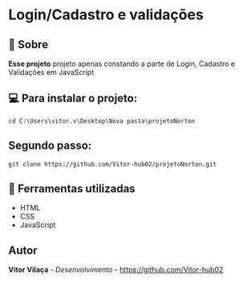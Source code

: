 <h1>
    <p>Login/Cadastro e validações </p>
</h1>

## 🚨 Sobre

**Esse projeto** projeto apenas constando a parte de Login, Cadastro e Validações em JavaScript


## 💻 Para instalar o projeto:
````
cd C:\Users\vitor.v\Desktop\Nova pasta\projetoNorton
````

## Segundo passo:
````
git clone https://github.com/Vitor-hub02/projetoNorton.git
````

## 🔨 Ferramentas utilizadas
- HTML
- CSS
- JavaScript

## Autor
**Vitor Vilaça** - *Desenvolvimento* - https://github.com/Vitor-hub02